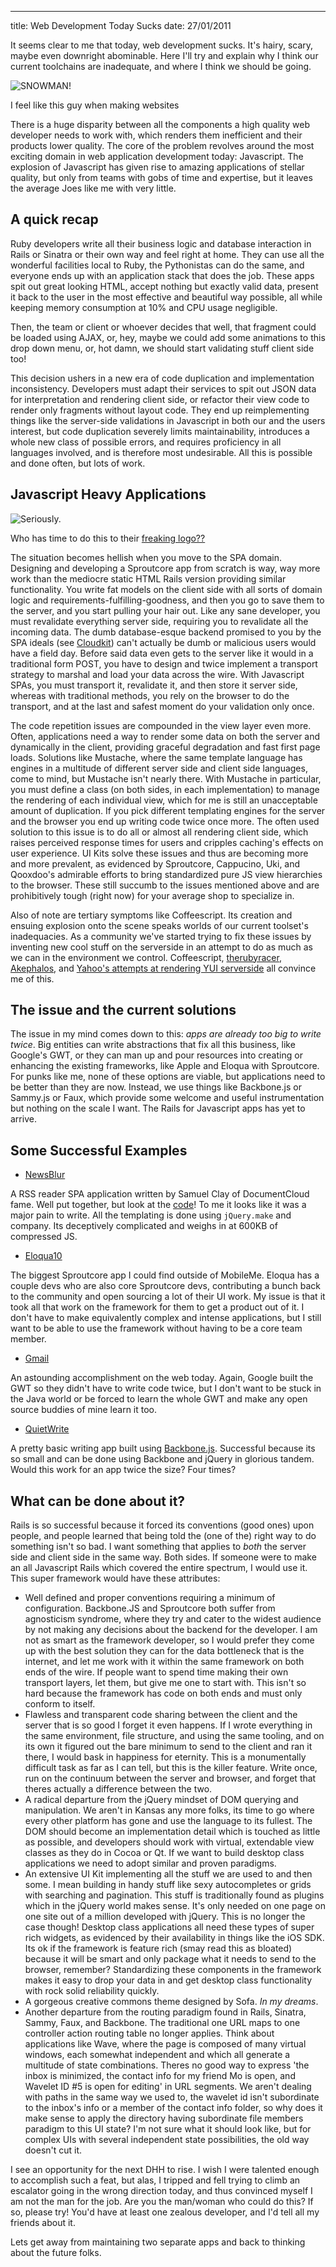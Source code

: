 --- 
title: Web Development Today Sucks
date: 27/01/2011

It seems clear to me that today, web development sucks. It's hairy, scary, maybe even downright abominable. Here I'll try and explain why I think our current toolchains are inadequate, and where I think we should be going.

<div class="pleasant right small">
  <img src="/images/abominable-snowman.jpg" alt="SNOWMAN!">
  <p>I feel like this guy when making websites</p>
</div>

There is a huge disparity between all the components a high quality web developer needs to work with, which renders them inefficient and their products lower quality. The core of the problem revolves around the most exciting domain in web application development today: Javascript. The explosion of Javascript has given rise to amazing applications of stellar quality, but only from teams with gobs of time and expertise, but it leaves the average Joes like me with very little.

## A quick recap

Ruby developers write all their business logic and database interaction in Rails or Sinatra or their own way and feel right at home. They can use all the wonderful facilities local to Ruby, the Pythonistas can do the same, and everyone ends up with an application stack that does the job. These apps spit out great looking HTML, accept nothing but exactly valid data, present it back to the user in the most effective and beautiful way possible, all while keeping memory consumption at 10% and CPU usage negligible.

Then, the team or client or whoever decides that well, that fragment could be loaded using AJAX, or, hey, maybe we could add some animations to this drop down menu, or, hot damn, we should start validating stuff client side too!

This decision ushers in a new era of code duplication and implementation inconsistency. Developers must adapt their services to spit out JSON data for interpretation and rendering client side, or refactor their view code to render only fragments without layout code. They end up reimplementing things like the server-side validations in Javascript in both our and the users interest, but code duplication severely limits maintainability, introduces a whole new class of possible errors, and requires proficiency in all languages involved, and is therefore most undesirable. All this is possible and done often, but lots of work.

## Javascript Heavy Applications

<div class="pleasant">
  <img src="/images/mobile-me-mobile-you.png" alt="Seriously.">
  <p>Who has time to do this to their <a href="http://news.ycombinator.com/item?id=1930802">freaking logo??</a></p>
</div>

The situation becomes hellish when you move to the SPA domain. Designing and developing a Sproutcore app from scratch is way, way more work than the mediocre static HTML Rails version providing similar functionality. You write fat models on the client side with all sorts of domain logic and requirements-fulfilling-goodness, and then you go to save them to the server, and you start pulling your hair out. Like any sane developer, you must revalidate everything server side, requiring you to revalidate all the incoming data. The dumb database-esque backend promised to you by the SPA ideals (see [Cloudkit](http://getcloudkit.com/)) can't actually be dumb or malicious users would have a field day. Before said data even gets to the server like it would in a traditional form POST, you have to design and twice implement a transport strategy to marshal and load your data across the wire. With Javascript SPAs, you must transport it, revalidate it, and then store it server side, whereas with traditional methods, you rely on the browser to do the transport, and at the last and safest moment do your validation only once.

The code repetition issues are compounded in the view layer even more. Often, applications need a way to render some data on both the server and dynamically in the client, providing graceful degradation and fast first page loads. Solutions like Mustache, where the same template language has engines in a multitude of different server side and client side languages, come to mind, but Mustache isn't nearly there. With Mustache in particular, you must define a class (on both sides, in each implementation) to manage the rendering of each individual view, which for me is still an unacceptable amount of duplication. If you pick different templating engines for the server and the browser you end up writing code twice once more. The often used solution to this issue is to do all or almost all rendering client side, which raises perceived response times for users and cripples caching's effects on user experience. UI Kits solve these issues and thus are becoming more and more prevalent, as evidenced by Sproutcore, Cappucino, Uki, and Qooxdoo's admirable efforts to bring standardized pure JS view hierarchies to the browser. These still succumb to the issues mentioned above and are prohibitively tough (right now) for your average shop to specialize in.

Also of note are tertiary symptoms like Coffeescript. Its creation and ensuing explosion onto the scene speaks worlds of our current toolset's inadequacies. As a community we've started trying to fix these issues by inventing new cool stuff on the serverside in an attempt to do as much as we can in the environment we control. Coffeescript, [therubyracer](https://github.com/cowboyd/therubyracer), [Akephalos](https://github.com/bernerdschaefer/akephalos), and [Yahoo's attempts at rendering YUI serverside](http://www.infoq.com/interviews/node-ryan-dahl#question9) all convince me of this.

## The issue and the current solutions

The issue in my mind comes down to this: *apps are already too big to write twice*. Big entities can write abstractions that fix all this business, like Google's GWT, or they can man up and pour resources into creating or enhancing the existing frameworks, like Apple and Eloqua with Sproutcore. For punks like me, none of these options are viable, but applications need to be better than they are now. Instead, we use things like Backbone.js or Sammy.js or Faux, which provide some welcome and useful instrumentation but nothing on the scale I want. The Rails for Javascript apps has yet to arrive.

## Some Successful Examples

 - [NewsBlur](http://www.newsblur.com/)

 A RSS reader SPA application written by Samuel Clay of DocumentCloud fame. Well put together, but look at the [code](https://github.com/samuelclay/NewsBlur/tree/master/media/js/)! To me it looks like it was a major pain to write. All the templating is done using `jQuery.make` and company. Its deceptively complicated and weighs in at 600KB of compressed JS.

 - [Eloqua10](http://www.eloqua.com/products/take-the-tour.html)
 
 The biggest Sproutcore app I could find outside of MobileMe. Eloqua has a couple devs who are also core Sproutcore devs, contributing a bunch back to the community and open sourcing a lot of their UI work. My issue is that it took all that work on the framework for them to get a product out of it. I don't have to make equivalently complex and intense applications, but I still want to be able to use the framework without having to be a core team member.

 - [Gmail](http://mail.google.com/)

 An astounding accomplishment on the web today. Again, Google built the GWT so they didn't have to write code twice, but I don't want to be stuck in the Java world or be forced to learn the whole GWT and make any open source buddies of mine learn it too.
 
 - [QuietWrite](http://www.quietwrite.com/)

 A pretty basic writing app built using [Backbone.js](http://documentcloud.github.com/backbone/). Successful because its so small and can be done using Backbone and jQuery in glorious tandem. Would this work for an app twice the size? Four times?

## What can be done about it?

Rails is so successful because it forced its conventions (good ones) upon people, and people learned that being told the (one of the) right way to do something isn't so bad. I want something that applies to _both_ the server side and client side in the same way. Both sides. If someone were to make an all Javascript Rails which covered the entire spectrum, I would use it. This super framework would have these attributes:

 - Well defined and proper conventions requiring a minimum of configuration. Backbone.JS and Sproutcore both suffer from agnosticism syndrome, where they try and cater to the widest audience by not making any decisions about the backend for the developer. I am not as smart as the framework developer, so I would prefer they come up with the best solution they can for the data bottleneck that is the internet, and let me work with it within the same framework on both ends of the wire. If people want to spend time making their own transport layers, let them, but give me one to start with. This isn't so hard because the framework has code on both ends and must only conform to itself.
 - Flawless and transparent code sharing between the client and the server that is so good I forget it even happens. If I wrote everything in the same environment, file structure, and using the same tooling, and on its own it figured out the bare minimum to send to the client and ran it there, I would bask in happiness for eternity. This is a monumentally difficult task as far as I can tell, but this is the killer feature. Write once, run on the continuum between the server and browser, and forget that theres actually a difference between the two.
 - A radical departure from the jQuery mindset of DOM querying and manipulation. We aren't in Kansas any more folks, its time to go where every other platform has gone and use the language to its fullest. The DOM should become an implementation detail which is touched as little as possible, and developers should work with virtual, extendable view classes as they do in Cocoa or Qt. If we want to build desktop class applications we need to adopt similar and proven paradigms.
 - An extensive UI Kit implementing all the stuff we are used to and then some. I mean building in handy stuff like sexy autocompletes or grids with searching and pagination. This stuff is traditionally found as plugins which in the jQuery world makes sense. It's only needed on one page on one site out of a million developed with jQuery. This is no longer the case though! Desktop class applications all need these types of super rich widgets, as evidenced by their availability in things like the iOS SDK. Its ok if the framework is feature rich (smay read this as bloated) because it will be smart and only package what it needs to send to the browser, remember? Standardizing these components in the framework makes it easy to drop your data in and get desktop class functionality with rock solid reliability quickly. 
 - A gorgeous creative commons theme designed by Sofa. _In my dreams_.
 - Another departure from the routing paradigm found in Rails, Sinatra, Sammy, Faux, and Backbone. The traditional one URL maps to one controller action routing table no longer applies. Think about applications like Wave, where the page is composed of many virtual windows, each somewhat independent and which all generate a multitude of state combinations. Theres no good way to express 'the inbox is minimized, the contact info for my friend Mo is open, and Wavelet ID #5 is open for editing' in URL segments. We aren't dealing with paths in the same way we used to, the wavelet id isn't subordinate to the inbox's info or a member of the contact info folder, so why does it make sense to apply the directory having subordinate file members paradigm to this UI state? I'm not sure what it should look like, but for complex UIs with several independent state possibilities, the old way doesn't cut it.

I see an opportunity for the next DHH to rise. I wish I were talented enough to accomplish such a feat, but alas, I tripped and fell trying to climb an escalator going in the wrong direction today, and thus convinced myself I am not the man for the job. Are you the man/woman who could do this? If so, please try! You'd have at least one zealous developer, and I'd tell all my friends about it. 

Lets get away from maintaining two separate apps and back to thinking about the future folks.
